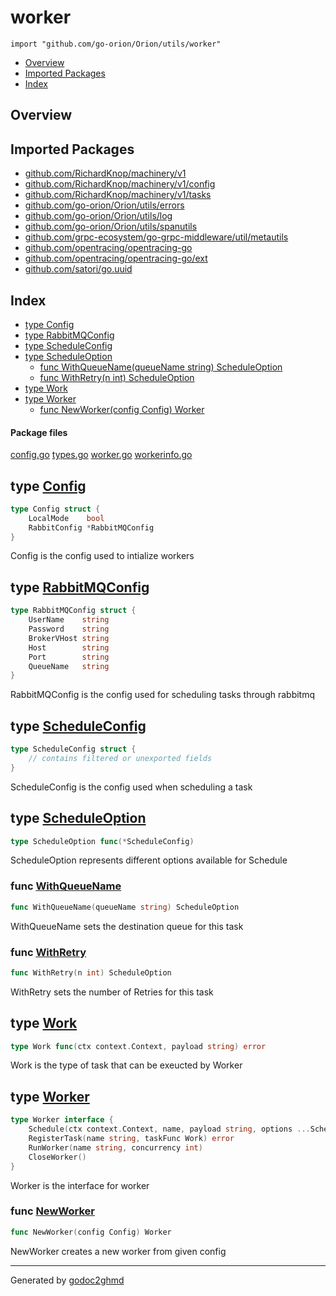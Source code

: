 # worker
`import "github.com/go-orion/Orion/utils/worker"`

* [Overview](#pkg-overview)
* [Imported Packages](#pkg-imports)
* [Index](#pkg-index)

## <a name="pkg-overview">Overview</a>

## <a name="pkg-imports">Imported Packages</a>

- [github.com/RichardKnop/machinery/v1](https://godoc.org/github.com/RichardKnop/machinery/v1)
- [github.com/RichardKnop/machinery/v1/config](https://godoc.org/github.com/RichardKnop/machinery/v1/config)
- [github.com/RichardKnop/machinery/v1/tasks](https://godoc.org/github.com/RichardKnop/machinery/v1/tasks)
- [github.com/go-orion/Orion/utils/errors](./../errors)
- [github.com/go-orion/Orion/utils/log](./../log)
- [github.com/go-orion/Orion/utils/spanutils](./../spanutils)
- [github.com/grpc-ecosystem/go-grpc-middleware/util/metautils](https://godoc.org/github.com/grpc-ecosystem/go-grpc-middleware/util/metautils)
- [github.com/opentracing/opentracing-go](https://godoc.org/github.com/opentracing/opentracing-go)
- [github.com/opentracing/opentracing-go/ext](https://godoc.org/github.com/opentracing/opentracing-go/ext)
- [github.com/satori/go.uuid](https://godoc.org/github.com/satori/go.uuid)

## <a name="pkg-index">Index</a>
* [type Config](#Config)
* [type RabbitMQConfig](#RabbitMQConfig)
* [type ScheduleConfig](#ScheduleConfig)
* [type ScheduleOption](#ScheduleOption)
  * [func WithQueueName(queueName string) ScheduleOption](#WithQueueName)
  * [func WithRetry(n int) ScheduleOption](#WithRetry)
* [type Work](#Work)
* [type Worker](#Worker)
  * [func NewWorker(config Config) Worker](#NewWorker)

#### <a name="pkg-files">Package files</a>
[config.go](./config.go) [types.go](./types.go) [worker.go](./worker.go) [workerinfo.go](./workerinfo.go) 

## <a name="Config">type</a> [Config](./types.go#L18-L21)
``` go
type Config struct {
    LocalMode    bool
    RabbitConfig *RabbitMQConfig
}
```
Config is the config used to intialize workers

## <a name="RabbitMQConfig">type</a> [RabbitMQConfig](./types.go#L24-L31)
``` go
type RabbitMQConfig struct {
    UserName    string
    Password    string
    BrokerVHost string
    Host        string
    Port        string
    QueueName   string
}
```
RabbitMQConfig is the config used for scheduling tasks through rabbitmq

## <a name="ScheduleConfig">type</a> [ScheduleConfig](./types.go#L38-L41)
``` go
type ScheduleConfig struct {
    // contains filtered or unexported fields
}
```
ScheduleConfig is the config used when scheduling a task

## <a name="ScheduleOption">type</a> [ScheduleOption](./types.go#L44)
``` go
type ScheduleOption func(*ScheduleConfig)
```
ScheduleOption represents different options available for Schedule

### <a name="WithQueueName">func</a> [WithQueueName](./worker.go#L39)
``` go
func WithQueueName(queueName string) ScheduleOption
```
WithQueueName sets the destination queue for this task

### <a name="WithRetry">func</a> [WithRetry](./worker.go#L32)
``` go
func WithRetry(n int) ScheduleOption
```
WithRetry sets the number of Retries for this task

## <a name="Work">type</a> [Work](./types.go#L34)
``` go
type Work func(ctx context.Context, payload string) error
```
Work is the type of task that can be exeucted by Worker

## <a name="Worker">type</a> [Worker](./types.go#L10-L15)
``` go
type Worker interface {
    Schedule(ctx context.Context, name, payload string, options ...ScheduleOption) error
    RegisterTask(name string, taskFunc Work) error
    RunWorker(name string, concurrency int)
    CloseWorker()
}
```
Worker is the interface for worker

### <a name="NewWorker">func</a> [NewWorker](./worker.go#L17)
``` go
func NewWorker(config Config) Worker
```
NewWorker creates a new worker from given config

- - -
Generated by [godoc2ghmd](https://github.com/GandalfUK/godoc2ghmd)